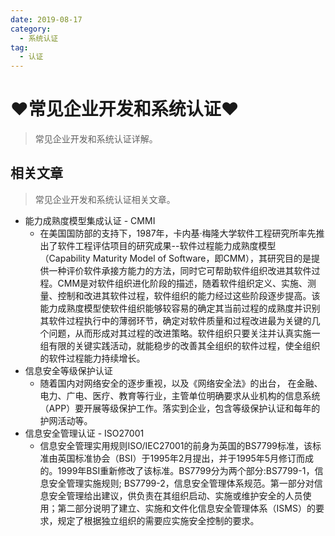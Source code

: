 ```yaml
---
date: 2019-08-17
category:
  - 系统认证
tag:
  - 认证
---
```

# ♥常见企业开发和系统认证♥ 

> 常见企业开发和系统认证详解。

## 相关文章

> 常见企业开发和系统认证相关文章。

- 能力成熟度模型集成认证 - CMMI
  - 在美国国防部的支持下，1987年，卡内基·梅隆大学软件工程研究所率先推出了软件工程评估项目的研究成果--软件过程能力成熟度模型（Capability Maturity Model of Software，即CMM），其研究目的是提供一种评价软件承接方能力的方法，同时它可帮助软件组织改进其软件过程。CMM是对软件组织进化阶段的描述，随着软件组织定义、实施、测量、控制和改进其软件过程，软件组织的能力经过这些阶段逐步提高。该能力成熟度模型使软件组织能够较容易的确定其当前过程的成熟度并识别其软件过程执行中的薄弱环节，确定对软件质量和过程改进最为关键的几个问题，从而形成对其过程的改进策略。软件组织只要关注并认真实施一组有限的关键实践活动，就能稳步的改善其全组织的软件过程，使全组织的软件过程能力持续增长。
- 信息安全等级保护认证
  - 随着国内对网络安全的逐步重视，以及《网络安全法》的出台， 在金融、电力、广电、医疗、教育等行业，主管单位明确要求从业机构的信息系统（APP）要开展等级保护工作。落实到企业，包含等级保护认证和每年的护网活动等。
- 信息安全管理认证 - ISO27001
  - 信息安全管理实用规则ISO/IEC27001的前身为英国的BS7799标准，该标准由英国标准协会（BSI）于1995年2月提出，并于1995年5月修订而成的。1999年BSI重新修改了该标准。BS7799分为两个部分:BS7799-1，信息安全管理实施规则; BS7799-2，信息安全管理体系规范。第一部分对信息安全管理给出建议，供负责在其组织启动、实施或维护安全的人员使用；第二部分说明了建立、实施和文件化信息安全管理体系（ISMS）的要求，规定了根据独立组织的需要应实施安全控制的要求。